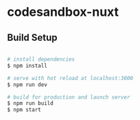 # codesandbox-nuxt
## Build Setup

``` bash

# install dependencies
$ npm install

# serve with hot reload at localhost:3000
$ npm run dev

# build for production and launch server
$ npm run build
$ npm start
```

